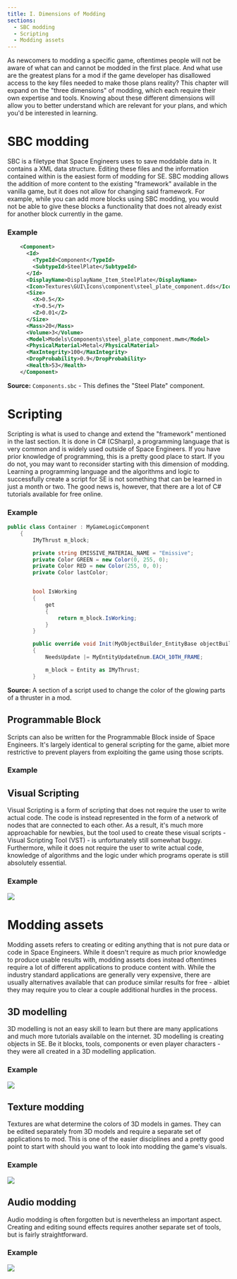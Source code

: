 ```yaml
---
title: I. Dimensions of Modding
sections:
  - SBC modding
  - Scripting
  - Modding assets
---
```

As newcomers to modding a specific game, oftentimes people will not be aware of what can and cannot be modded in the first place. And what use are the greatest plans for a mod if the game developer has disallowed access to the key files needed to make those plans reality? This chapter will expand on the "three dimensions" of modding, which each require their own expertise and tools. Knowing about these different dimensions will allow you to better understand which are relevant for your plans, and which you'd be interested in learning.

# SBC modding
SBC is a filetype that Space Engineers uses to save moddable data in. It contains a XML data structure. Editing these files and the information contained within is the easiest form of modding for SE. SBC modding allows the addition of more content to the existing "framework" available in the vanilla game, but it does not allow for changing said framework. For example, while you can add more blocks using SBC modding, you would not be able to give these blocks a functionality that does not already exist for another block currently in the game.

### Example
```xml
    <Component>
      <Id>
        <TypeId>Component</TypeId>
        <SubtypeId>SteelPlate</SubtypeId>
      </Id>
      <DisplayName>DisplayName_Item_SteelPlate</DisplayName>
      <Icon>Textures\GUI\Icons\component\steel_plate_component.dds</Icon>
      <Size>
        <X>0.5</X>
        <Y>0.5</Y>
        <Z>0.01</Z>
      </Size>
      <Mass>20</Mass>
      <Volume>3</Volume>
      <Model>Models\Components\steel_plate_component.mwm</Model>
      <PhysicalMaterial>Metal</PhysicalMaterial>
      <MaxIntegrity>100</MaxIntegrity>
      <DropProbability>0.9</DropProbability>
      <Health>53</Health>
    </Component>
```
**Source:** `Components.sbc` - This defines the "Steel Plate" component.

# Scripting
Scripting is what is used to change and extend the "framework" mentioned in the last section. It is done in C# (CSharp), a programming language that is very common and is widely used outside of Space Engineers. If you have prior knowledge of programming, this is a pretty good place to start. If you do not, you may want to reconsider starting with this dimension of modding. Learning a programming language and the algorithms and logic to successfully create a script for SE is not something that can be learned in just a month or two. The good news is, however, that there are a lot of C# tutorials available for free online.

### Example
```cs
public class Container : MyGameLogicComponent
    {
        IMyThrust m_block;

        private string EMISSIVE_MATERIAL_NAME = "Emissive";
        private Color GREEN = new Color(0, 255, 0);
        private Color RED = new Color(255, 0, 0);
        private Color lastColor;


        bool IsWorking
        {
            get
            {
                return m_block.IsWorking;
            }
        }

        public override void Init(MyObjectBuilder_EntityBase objectBuilder)
        {
            NeedsUpdate |= MyEntityUpdateEnum.EACH_10TH_FRAME;

            m_block = Entity as IMyThrust;
        }
```
**Source:** A section of a script used to change the color of the glowing parts of a thruster in a mod.

## Programmable Block
Scripts can also be written for the Programmable Block inside of Space Engineers. It's largely identical to general scripting for the game, albiet more restrictive to prevent players from exploiting the game using those scripts.

### Example


## Visual Scripting
Visual Scripting is a form of scripting that does not require the user to write actual code. The code is instead represented in the form of a network of nodes that are connected to each other. As a result, it's much more approachable for newbies, but the tool used to create these visual scripts - Visual Scripting Tool (VST) - is unfortunately still somewhat buggy. Furthermore, while it does not require the user to write actual code, knowledge of algorithms and the logic under which programs operate is still absolutely essential.

### Example
![](/modding-reference/assets/images/tutorials/intro/vst.png)

# Modding assets
Modding assets refers to creating or editing anything that is not pure data or code in Space Engineers. While it doesn't require as much prior knowledge to produce usable results with, modding assets does instead oftentimes require a lot of different applications to produce content with. While the industry standard applications are generally very expensive, there are usually alternatives available that can produce similar results for free - albiet they may require you to clear a couple additional hurdles in the process.

## 3D modelling
3D modelling is not an easy skill to learn but there are many applications and much more tutorials available on the internet. 3D modelling is creating objects in SE. Be it blocks, tools, components or even player characters - they were all created in a 3D modelling application.

### Example
![](/modding-reference/assets/images/tutorials/intro/3d-modelling.png)

## Texture modding
Textures are what determine the colors of 3D models in games. They can be edited separately from 3D models and require a separate set of applications to mod. This is one of the easier disciplines and a pretty good point to start with should you want to look into modding the game's visuals.

### Example
![](/modding-reference/assets/images/tutorials/intro/photoshop.png)

## Audio modding
Audio modding is often forgotten but is nevertheless an important aspect. Creating and editing sound effects requires another separate set of tools, but is fairly straightforward.

### Example
![](/modding-reference/assets/images/tutorials/intro/audacity.png)